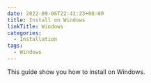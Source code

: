 ```yaml
---
date: 2022-09-06T22:42:23+08:00
title: Install on Windows
linkTitle: Windows
categories:
  - Installation
tags:
  - Windows
---
```


This guide show you how to install on Windows.
